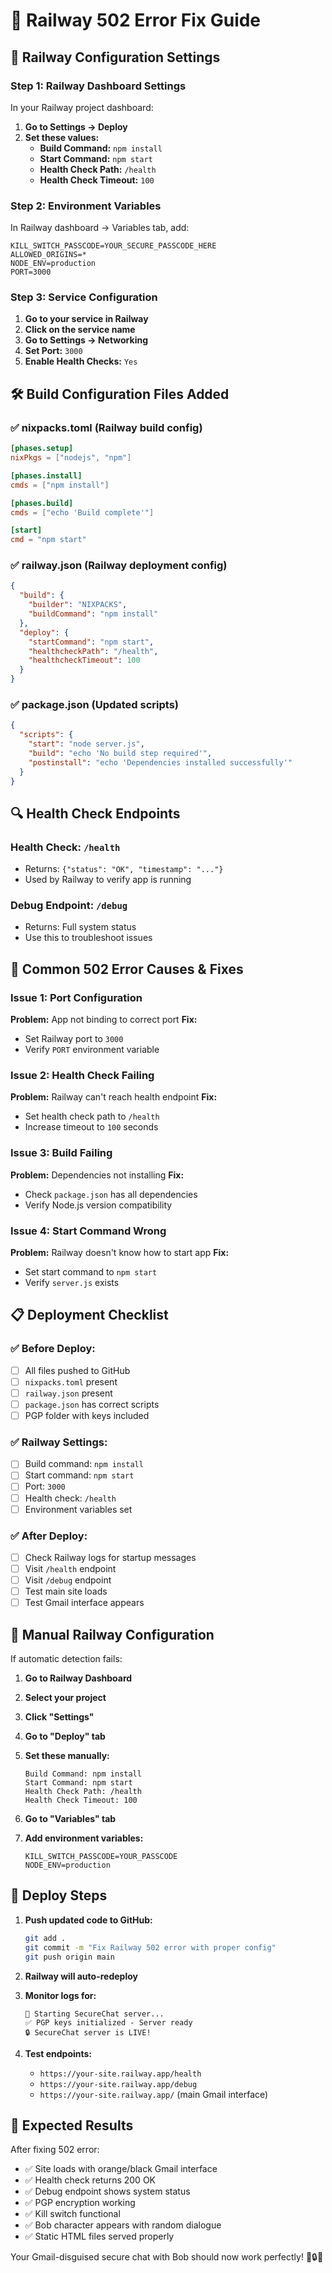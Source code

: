 # 🚀 Railway 502 Error Fix Guide

## 🔧 **Railway Configuration Settings**

### **Step 1: Railway Dashboard Settings**
In your Railway project dashboard:

1. **Go to Settings → Deploy**
2. **Set these values:**
   - **Build Command:** `npm install`
   - **Start Command:** `npm start`
   - **Health Check Path:** `/health`
   - **Health Check Timeout:** `100`

### **Step 2: Environment Variables**
In Railway dashboard → Variables tab, add:
```
KILL_SWITCH_PASSCODE=YOUR_SECURE_PASSCODE_HERE
ALLOWED_ORIGINS=*
NODE_ENV=production
PORT=3000
```

### **Step 3: Service Configuration**
1. **Go to your service in Railway**
2. **Click on the service name**
3. **Go to Settings → Networking**
4. **Set Port:** `3000`
5. **Enable Health Checks:** `Yes`

## 🛠️ **Build Configuration Files Added**

### **✅ nixpacks.toml** (Railway build config)
```toml
[phases.setup]
nixPkgs = ["nodejs", "npm"]

[phases.install]
cmds = ["npm install"]

[phases.build]
cmds = ["echo 'Build complete'"]

[start]
cmd = "npm start"
```

### **✅ railway.json** (Railway deployment config)
```json
{
  "build": {
    "builder": "NIXPACKS",
    "buildCommand": "npm install"
  },
  "deploy": {
    "startCommand": "npm start",
    "healthcheckPath": "/health",
    "healthcheckTimeout": 100
  }
}
```

### **✅ package.json** (Updated scripts)
```json
{
  "scripts": {
    "start": "node server.js",
    "build": "echo 'No build step required'",
    "postinstall": "echo 'Dependencies installed successfully'"
  }
}
```

## 🔍 **Health Check Endpoints**

### **Health Check:** `/health`
- Returns: `{"status": "OK", "timestamp": "..."}`
- Used by Railway to verify app is running

### **Debug Endpoint:** `/debug`
- Returns: Full system status
- Use this to troubleshoot issues

## 🚨 **Common 502 Error Causes & Fixes**

### **Issue 1: Port Configuration**
**Problem:** App not binding to correct port
**Fix:** 
- Set Railway port to `3000`
- Verify `PORT` environment variable

### **Issue 2: Health Check Failing**
**Problem:** Railway can't reach health endpoint
**Fix:**
- Set health check path to `/health`
- Increase timeout to `100` seconds

### **Issue 3: Build Failing**
**Problem:** Dependencies not installing
**Fix:**
- Check `package.json` has all dependencies
- Verify Node.js version compatibility

### **Issue 4: Start Command Wrong**
**Problem:** Railway doesn't know how to start app
**Fix:**
- Set start command to `npm start`
- Verify `server.js` exists

## 📋 **Deployment Checklist**

### **✅ Before Deploy:**
- [ ] All files pushed to GitHub
- [ ] `nixpacks.toml` present
- [ ] `railway.json` present
- [ ] `package.json` has correct scripts
- [ ] PGP folder with keys included

### **✅ Railway Settings:**
- [ ] Build command: `npm install`
- [ ] Start command: `npm start`
- [ ] Port: `3000`
- [ ] Health check: `/health`
- [ ] Environment variables set

### **✅ After Deploy:**
- [ ] Check Railway logs for startup messages
- [ ] Visit `/health` endpoint
- [ ] Visit `/debug` endpoint
- [ ] Test main site loads
- [ ] Test Gmail interface appears

## 🔧 **Manual Railway Configuration**

If automatic detection fails:

1. **Go to Railway Dashboard**
2. **Select your project**
3. **Click "Settings"**
4. **Go to "Deploy" tab**
5. **Set these manually:**
   ```
   Build Command: npm install
   Start Command: npm start
   Health Check Path: /health
   Health Check Timeout: 100
   ```

6. **Go to "Variables" tab**
7. **Add environment variables:**
   ```
   KILL_SWITCH_PASSCODE=YOUR_PASSCODE
   NODE_ENV=production
   ```

## 🚀 **Deploy Steps**

1. **Push updated code to GitHub:**
   ```bash
   git add .
   git commit -m "Fix Railway 502 error with proper config"
   git push origin main
   ```

2. **Railway will auto-redeploy**

3. **Monitor logs for:**
   ```
   🚀 Starting SecureChat server...
   ✅ PGP keys initialized - Server ready
   🔒 SecureChat server is LIVE!
   ```

4. **Test endpoints:**
   - `https://your-site.railway.app/health`
   - `https://your-site.railway.app/debug`
   - `https://your-site.railway.app/` (main Gmail interface)

## 🎯 **Expected Results**

After fixing 502 error:
- ✅ Site loads with orange/black Gmail interface
- ✅ Health check returns 200 OK
- ✅ Debug endpoint shows system status
- ✅ PGP encryption working
- ✅ Kill switch functional
- ✅ Bob character appears with random dialogue
- ✅ Static HTML files served properly

Your Gmail-disguised secure chat with Bob should now work perfectly! 📧🔒🤖

